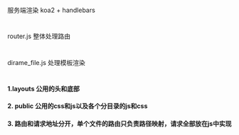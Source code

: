 ># 
服务端渲染 koa2 + handlebars
># 
router.js 整体处理路由
># 
dirame_file.js 处理模板渲染
># 
#### 1.layouts 公用的头和底部
#### 2. public 公用的css和js以及各个分目录的js和css
#### 3. 路由和请求地址分开，单个文件的路由只负责路径映射，请求全部放在js中实现



